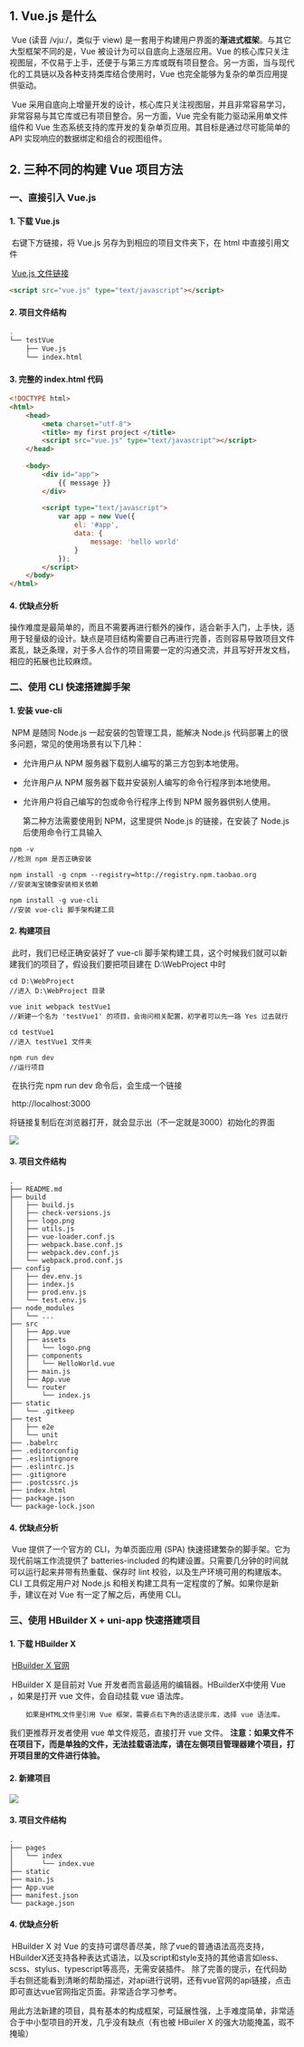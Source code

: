 ## 1. Vue.js 是什么

​		Vue (读音 /vjuː/，类似于 view) 是一套用于构建用户界面的**渐进式框架**。与其它大型框架不同的是，Vue 被设计为可以自底向上逐层应用。Vue 的核心库只关注视图层，不仅易于上手，还便于与第三方库或既有项目整合。另一方面，当与现代化的工具链以及各种支持类库结合使用时，Vue 也完全能够为复杂的单页应用提供驱动。

​		Vue 采用自底向上增量开发的设计，核心库只关注视图层，并且非常容易学习，非常容易与其它库或已有项目整合。另一方面，Vue  完全有能力驱动采用单文件组件和 Vue 生态系统支持的库开发的复杂单页应用。其目标是通过尽可能简单的 API 实现响应的数据绑定和组合的视图组件。

## 2. 三种不同的构建 Vue 项目方法

### 一、直接引入 Vue.js

#### 1. 下载 Vue.js

​		右键下方链接，将 Vue.js 另存为到相应的项目文件夹下，在 html 中直接引用文件

​		[Vue.js 文件链接](https://cn.vuejs.org/js/vue.js)

```html
<script src="vue.js" type="text/javascript"></script>
```

#### 2. 项目文件结构

```bash
.
└── testVue
    ├── Vue.js
    └── index.html
```

#### 3. 完整的 index.html 代码

```html
<!DOCTYPE html>
<html>
	<head>
		<meta charset="utf-8">
		<title> my first project </title>
		<script src="vue.js" type="text/javascript"></script>
	</head>
	
	<body>
		<div id="app">
			{{ message }}
		</div>
		
		<script type="text/javascript">
			var app = new Vue({
				el: '#app',
				data: {
					message: 'hello world'
				}
			});
		</script>
	</body>
</html>
```

#### 4. 优缺点分析

​		操作难度是最简单的，而且不需要再进行额外的操作，适合新手入门，上手快，适用于轻量级的设计。缺点是项目结构需要自己再进行完善，否则容易导致项目文件紊乱，缺乏条理，对于多人合作的项目需要一定的沟通交流，并且写好开发文档，相应的拓展也比较麻烦。

### 二、使用 CLI 快速搭建脚手架

#### 1. 安装 vue-cli

​		NPM 是随同 Node.js 一起安装的包管理工具，能解决 Node.js 代码部署上的很多问题，常见的使用场景有以下几种：

- 允许用户从 NPM 服务器下载别人编写的第三方包到本地使用。

- 允许用户从 NPM 服务器下载并安装别人编写的命令行程序到本地使用。

- 允许用户将自己编写的包或命令行程序上传到 NPM 服务器供别人使用。

  第二种方法需要使用到 NPM，这里提供 Node.js 的链接，在安装了 Node.js 后使用命令行工具输入

```
npm -v
//检测 npm 是否正确安装

npm install -g cnpm --registry=http://registry.npm.taobao.org
//安装淘宝镜像安装相关依赖

npm install -g vue-cli
//安装 vue-cli 脚手架构建工具
```

#### 2. 构建项目

​		此时，我们已经正确安装好了 vue-cli 脚手架构建工具，这个时候我们就可以新建我们的项目了，假设我们要把项目建在 D:\WebProject 中时

```
cd D:\WebProject
//进入 D:\WebProject 目录

vue init webpack testVue1
//新建一个名为 'testVue1' 的项目，会询问相关配置，初学者可以先一路 Yes 过去就行

cd testVue1
//进入 testVue1 文件夹

npm run dev
//运行项目
```

​		在执行完 npm run dev 命令后，会生成一个链接

​		http://localhost:3000

​		将链接复制后在浏览器打开，就会显示出（不一定就是3000）初始化的界面

![](D:\GitHub\wsbfdzz.github.io\img\VUE.png)

#### 3. 项目文件结构

```bas
.
├── README.md
├── build
│   ├── build.js
│   ├── check-versions.js
│   ├── logo.png
│   ├── utils.js
│   ├── vue-loader.conf.js
│   ├── webpack.base.conf.js
│   ├── webpack.dev.conf.js
│   └── webpack.prod.conf.js
├── config
│   ├── dev.env.js
│   ├── index.js
│   ├── prod.env.js
│   └── test.env.js
├── node_modules
│   └── ...
├── src
│   ├── App.vue
│   ├── assets
│   │   └── logo.png
│   ├── components
│   │   └── HelloWorld.vue
│   ├── main.js
│   ├── App.vue
│   └── router
│       └── index.js
├── static
│   └── .gitkeep
├── test
│   ├── e2e
│   └── unit
├── .babelrc
├── .editorconfig
├── .eslintignore
├── .eslintrc.js
├── .gitignore
├── .postcssrc.js
├── index.html
├── package.json
└── package-lock.json
```

#### 4. 优缺点分析

​		Vue 提供了一个官方的 CLI，为单页面应用 (SPA) 快速搭建繁杂的脚手架。它为现代前端工作流提供了 batteries-included 的构建设置。只需要几分钟的时间就可以运行起来并带有热重载、保存时 lint 校验，以及生产环境可用的构建版本。CLI 工具假定用户对 Node.js 和相关构建工具有一定程度的了解。如果你是新手，建议在对 Vue 有一定了解之后，再使用 CLI。

### 三、使用 HBuilder X + uni-app 快速搭建项目

#### 1. 下载 HBuilder X

​		[HBuilder X 官网](https://www.dcloud.io/hbuilderx.html)

​		HBuilder X 是目前对 Vue 开发者而言最适用的编辑器。HBuilderX中使用 Vue ，如果是打开 vue 文件，会自动挂载 vue 语法库。

 		如果是HTML文件里引用 Vue 框架，需要点右下角的语法提示库，选择 vue 语法库。
 我们更推荐开发者使用 vue 单文件规范，直接打开 vue 文件。
		**注意：如果文件不在项目下，而是单独的文件，无法挂载语法库，请在左侧项目管理器建个项目，打开项目里的文件进行体验。**

#### 2. 新建项目

![](D:\GitHub\wsbfdzz.github.io\img\VUE1.png)

#### 3. 项目文件结构

```ba
.
├── pages
│   └── index
│       └── index.vue
├── static
├── main.js
├── App.vue
├── manifest.json
└── package.json
```

#### 4. 优缺点分析

​		HBuilder X 对 Vue 的支持可谓尽善尽美，除了vue的普通语法高亮支持，HBuilderX还支持各种表达式语法，以及script和style支持的其他语言如less、scss、stylus、typescript等高亮，无需安装插件。
 		除了完善的提示，在代码助手右侧还能看到清晰的帮助描述，对api进行说明，还有vue官网的api链接，点击即可直达vue官网指定页面。非常适合学习参考。  

​		用此方法新建的项目，具有基本的构成框架，可延展性强，上手难度简单，非常适合于中小型项目的开发，几乎没有缺点（有也被 HBuiler X 的强大功能掩盖，瑕不掩瑜）

